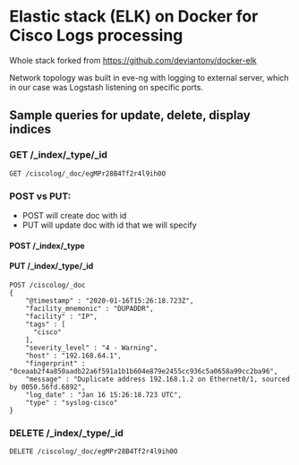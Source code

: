 # Elastic stack (ELK) on Docker for Cisco Logs processing

Whole stack forked from https://github.com/deviantony/docker-elk

Network topology was built in eve-ng with logging to external server, which in our case was Logstash listening on specific ports.


## Sample queries for update, delete, display indices

### GET /_index/_type/_id
```
GET /ciscolog/_doc/egMPr28B4Tf2r4l9ih0O
```

### POST vs PUT: 
* POST will create doc with id 
* PUT will update doc with id that we will specify


#### POST /_index/_type
#### PUT /_index/_type/_id
```
POST /ciscolog/_doc
{
    "@timestamp" : "2020-01-16T15:26:18.723Z",
    "facility_mnemonic" : "DUPADDR",
    "facility" : "IP",
    "tags" : [
      "cisco"
    ],
    "severity_level" : "4 - Warning",
    "host" : "192.168.64.1",
    "fingerprint" : "0ceaab2f4a850aadb22a6f591a1b1b604e879e2455cc936c5a0658a99cc2ba96",
    "message" : "Duplicate address 192.168.1.2 on Ethernet0/1, sourced by 0050.56fd.6892",
    "log_date" : "Jan 16 15:26:18.723 UTC",
    "type" : "syslog-cisco"
}
```

### DELETE /_index/_type/_id
```
DELETE /ciscolog/_doc/egMPr28B4Tf2r4l9ih0O
```
